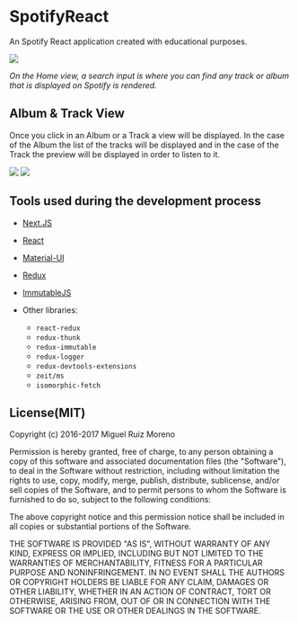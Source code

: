 # SpotifyReact
An Spotify React application created with educational purposes.

![](https://i.imgur.com/GZRHT60.jpg)

_On the Home view, a search input is where you can find any track or album that is displayed on Spotify is rendered._

## Album & Track View

Once you click in an Album or a Track a view will be displayed. In the case of the Album the list of the tracks will be displayed and in the case of the Track the preview will be displayed in order to listen to it.

![](http://i.imgur.com/1Ik7Adm.jpg)
![](http://i.imgur.com/GqTk7PX.png)

## Tools used during the development process

* [Next.JS](https://github.com/zeit/next.js)
* [React](https://facebook.github.io/react/)
* [Material-UI](http://www.material-ui.com/#/)
* [Redux](http://redux.js.org/)
* [ImmutableJS](https://facebook.github.io/immutable-js/)

* Other libraries:
    * `react-redux`
    * `redux-thunk`
    * `redux-immutable`
    * `redux-logger`
    * `redux-devtools-extensions`
    * `zeit/ms`
    * `isomorphic-fetch`

## License(MIT)

Copyright (c) 2016-2017 Miguel Ruiz Moreno

Permission is hereby granted, free of charge, to any person obtaining a copy
of this software and associated documentation files (the "Software"), to deal
in the Software without restriction, including without limitation the rights
to use, copy, modify, merge, publish, distribute, sublicense, and/or sell
copies of the Software, and to permit persons to whom the Software is
furnished to do so, subject to the following conditions:

The above copyright notice and this permission notice shall be included in all
copies or substantial portions of the Software.

THE SOFTWARE IS PROVIDED "AS IS", WITHOUT WARRANTY OF ANY KIND, EXPRESS OR
IMPLIED, INCLUDING BUT NOT LIMITED TO THE WARRANTIES OF MERCHANTABILITY,
FITNESS FOR A PARTICULAR PURPOSE AND NONINFRINGEMENT. IN NO EVENT SHALL THE
AUTHORS OR COPYRIGHT HOLDERS BE LIABLE FOR ANY CLAIM, DAMAGES OR OTHER
LIABILITY, WHETHER IN AN ACTION OF CONTRACT, TORT OR OTHERWISE, ARISING FROM,
OUT OF OR IN CONNECTION WITH THE SOFTWARE OR THE USE OR OTHER DEALINGS IN THE
SOFTWARE.